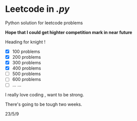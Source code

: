# Leetcode in *.py*

Python solution for leetcode problems

**Hope that I could get highter competition mark in near future**

Heading for knight !

- [X] 100 problems
- [X] 200 problems
- [X] 300 problems
- [x] 400 problems
- [ ] 500 problems
- [ ] 600 problems
- [ ] ... ...

I really love coding , want to be strong.

There's going to be tough two weeks.

23/5/9
